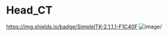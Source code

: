 # Head_CT
https://img.shields.io/badge/SimpleITK-2.1.1.1-F1C40F
![image](https://simpleitk.org/images/SimpleITK-Icons/s-small-transparent.png)/
